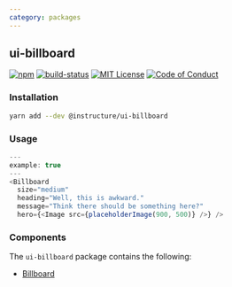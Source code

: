 ```yaml
---
category: packages
---
```


## ui-billboard

[![npm][npm]][npm-url]
[![build-status][build-status]][build-status-url]
[![MIT License][license-badge]][LICENSE]
[![Code of Conduct][coc-badge]][coc]

### Installation

```sh
yarn add --dev @instructure/ui-billboard
```

### Usage

```js
---
example: true
---
<Billboard
  size="medium"
  heading="Well, this is awkward."
  message="Think there should be something here?"
  hero={<Image src={placeholderImage(900, 500)} />} />
```

### Components
The `ui-billboard` package contains the following:
- [Billboard](#Billboard)

[npm]: https://img.shields.io/npm/v/@instructure/ui-billboard.svg
[npm-url]: https://npmjs.com/package/@instructure/ui-billboard

[build-status]: https://travis-ci.org/instructure/instructure-ui.svg?branch=master
[build-status-url]: https://travis-ci.org/instructure/instructure-ui "Travis CI"

[license-badge]: https://img.shields.io/npm/l/instructure-ui.svg?style=flat-square
[license]: https://github.com/instructure/instructure-ui/blob/master/LICENSE

[coc-badge]: https://img.shields.io/badge/code%20of-conduct-ff69b4.svg?style=flat-square
[coc]: https://github.com/instructure/instructure-ui/blob/master/CODE_OF_CONDUCT.md
